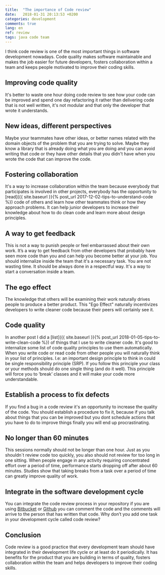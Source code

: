 ```yaml
---
title:  "The importance of Code review"
date:   2018-01-31 20:13:53 +0200
categories: development
comments: true
lang: en
ref: review
tags: java code team 
---
```


I think code review is one of the most important things in software development nowadays. Code quality makes software maintainable and makes the job easier for future developers, fosters collaboration within a team and keeps people motivated to improve their coding skills.

Improving code quality
--------------------------------
It's better to waste one hour doing code review to see how your code can be improved and spend one day refactoring it rather than delivering code that is not well written, it's not modular and that only the developer that wrote it understands.

New ideas, different perspectives
--------------------------------  
Maybe your teammates have other ideas, or better names related with the domain objects of the problem that you are trying to solve. Maybe they know a library that is already doing what you are doing and you can avoid writing that code or they have other details that you didn't have when you wrote the code that can improve the code.

Fostering collaboration
-------------------------------
It's a way to increase collaboration within the team because everybody that participates is involved in other projects, everybody has the opportunity to [read]({{ site.baseurl }}{% post_url 2017-12-02-tips-to-understand-code %}) code of others and learn how other teammates think or how they approach problems. It can help junior developers to increase their knowledge about how to do clean code and learn more about design principles.

A way to get feedback 
-------------------------------
This is not a way to punish people or feel embarrassed about their own work. It’s a way to get feedback from other developers that probably have seen more code than you and can help you become better at your job. You should internalize inside the team that it's a necessary task. You are not wasting time. It should be always done in a respectful way. It's a way to start a conversation inside a team.

The ego effect
-------------------------------
The knowledge that others will be examining their work naturally drives people to produce a better product. This "Ego Effect" naturally incentivizes developers to write cleaner code because their peers will certainly see it.

Code quality
--------------------------------
In another post I did a [list]({{ site.baseurl }}{% post_url 2018-01-05-tips-to-write-clean-code %}) of things that I use to write cleaner code. It's good to internalize some list of code quality principles to use them automatically. When you write code or read code from other people you will naturally think in your list of principles. I.e: an important design principle to think in could be single responsibility principle (SRP). If you follow this principle your class or your methods should do one single thing (and do it well). This principle will force you to ‘break’ classes and it will make your code more understandable.  

Establish a process to fix defects 
-------------------------------
If you find a bug in a code review it's an opportunity to increase the quality of the code. You should establish a procedure to fix it, because if you talk about things that you can be improved but you dont schedule actions that you have to do to improve things finally you will end up procrastinating.

No longer than 60 minutes
-----------------------------
This sessions normally should not be longer than one hour. Just as you shouldn´t review code too quickly, you also should not review for too long in one sitting. When people engage in any activity requiring concentrated effort over a period of time, performance starts dropping off after about 60 minutes. Studies show that taking breaks from a task over a period of time can greatly improve quality of work.

Integrate in the software development cycle 
------------------------------
You can integrate the code review process in your repository if you are using <a href="https://bitbucket.org/">Bitbucket</a> or <a href="https://github.com/">Github</a> you can comment the code and the comments will arrive to the person that has written that code. Why don’t you add one task in your development cycle called code review? 

Conclusion
-----------------
Code review is a good practice that every development team should have integrated in their development life cycle or at least do it periodically. It has benefits for the product that you are building in terms of quality, fosters collaboration within the team and helps developers to improve their coding skills.  










